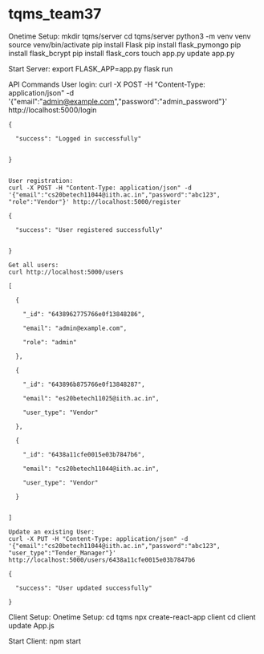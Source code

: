 # tqms_team37

Onetime Setup:
    mkdir tqms/server
    cd tqms/server
    python3 -m venv venv
    source venv/bin/activate
    pip install Flask
    pip install flask_pymongo
    pip install flask_bcrypt
    pip install flask_cors
    touch app.py
    update app.py

Start Server:
    export FLASK_APP=app.py
    flask run
    
API Commands
    User login:
    curl -X POST -H "Content-Type: application/json" -d '{"email":"admin@example.com","password":"admin_password"}' http://localhost:5000/login

    {

      "success": "Logged in successfully"


    }


    User registration:
    curl -X POST -H "Content-Type: application/json" -d '{"email":"cs20betech11044@iith.ac.in","password":"abc123", "role":"Vendor"}' http://localhost:5000/register

    {

      "success": "User registered successfully"


    }

    Get all users:
    curl http://localhost:5000/users

    [

      {

        "_id": "6438962775766e0f13848286",

        "email": "admin@example.com",

        "role": "admin"

      },

      {

        "_id": "643896b875766e0f13848287",

        "email": "es20betech11025@iith.ac.in",

        "user_type": "Vendor"

      },

      {

        "_id": "6438a11cfe0015e03b7847b6",

        "email": "cs20betech11044@iith.ac.in",

        "user_type": "Vendor"

      }


    ]

    Update an existing User:
    curl -X PUT -H "Content-Type: application/json" -d '{"email":"cs20betech11044@iith.ac.in","password":"abc123", "user_type":"Tender_Manager"}' http://localhost:5000/users/6438a11cfe0015e03b7847b6

    {

      "success": "User updated successfully"

    }
    
Client Setup:
Onetime Setup:
    cd tqms
    npx create-react-app client
    cd client
    update App.js

Start Client:
    npm start
    
